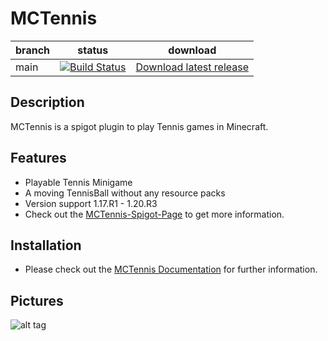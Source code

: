 # MCTennis  

| branch | status                                                                                                                                 | download                                                                |
|--------|----------------------------------------------------------------------------------------------------------------------------------------|-------------------------------------------------------------------------| 
| main   | [![Build Status](https://github.com/Shynixn/MCTennis/workflows/CI/badge.svg?branch=main)](https://github.com/Shynixn/MCTennis<br/>/actions) | [Download latest release](https://github.com/Shynixn/MCtennis/releases) |

## Description

MCTennis is a spigot plugin to play Tennis games in Minecraft.

## Features

* Playable Tennis Minigame
* A moving TennisBall without any resource packs
* Version support 1.17.R1 - 1.20.R3
* Check out the [MCTennis-Spigot-Page](https://www.spigotmc.org/resources/12056/) to get more information.

## Installation

* Please check out the [MCTennis Documentation](https://shynixn.github.io/MCTennis/) for further information.

## Pictures

![alt tag](https://shynixn.github.io/MCTennis/source/_static/images/title.png)
